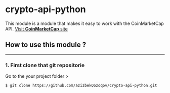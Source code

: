 # crypto-api-python
This module is a module that makes it easy to work with the CoinMarketCap API. 
[Visit **CoinMarketCap** site](https://coinmarketcap.com/api/documentation/v1)


## How to use this module ?
___
### 1. **First clone that git repositorie**

Go to the your project folder >
```bash
$ git clone https://github.com/azizbekQozoqov/crypto-api-python.git
```